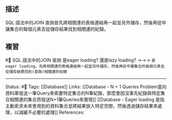 ## 描述
SQL 語法中的JOIN 查詢皆先將相關連的表格連結再一起並另外儲存，然後再從中讓集合的每個元素去從儲存結果找到相關連的紀錄。


## 複習
#🧠 SQL 語法中的JOIN 查詢  是eager loading? 還是lazy loading?  ->->-> `是eager loading，先將相關連的表格連結再一起並另外儲存，然後再從中讓集合的每個元素去從儲存結果找到(查詢)相關連的紀錄`
<!--SR:!2022-11-12,93,250-->

---
Status: #🌱 
Tags:
[[Database]]
Links:
[[Database - N + 1 Queries Problem當向資料庫發送一筆Query來索要特定集合的N筆紀錄，那麼會因沒事先紀錄與特定集合相關連的集合而發送N+1筆Queries來實現]]
[[Database - Eager loading 是指主動索求未來會用到的資料集合並將結果放入特定空間，然後透過儲存結果來處理，以減緩不必要的處理]]
References: